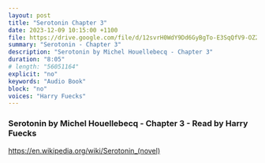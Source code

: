 ```yaml
---
layout: post
title: "Serotonin Chapter 3"
date: 2023-12-09 10:15:00 +1100
file: https://drive.google.com/file/d/12svrH0WdY9Dd6GyBgTo-E3SqQfV9-OZ2/view?usp=drive_link
summary: "Serotonin - Chapter 3"
description: "Serotonin by Michel Houellebecq - Chapter 3"
duration: "8:05" 
# length: "56051164"
explicit: "no" 
keywords: "Audio Book"
block: "no" 
voices: "Harry Fuecks"
---
```


### Serotonin by Michel Houellebecq - Chapter 3 - Read by Harry Fuecks

https://en.wikipedia.org/wiki/Serotonin_(novel)



